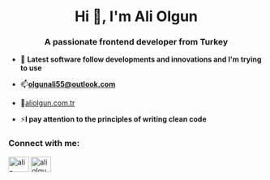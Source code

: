 <h1 align="center">Hi 👋, I'm Ali Olgun</h1>
<h3 align="center">A passionate frontend developer from Turkey</h3>

- 🤝 **Latest software follow developments and innovations and I'm trying to use**

- 📫**olgunali55@outlook.com**

- 📄[aliolgun.com.tr](aliolgun.com.tr)

- ⚡**I pay attention to the principles of writing clean code**

<h3 align="left">Connect with me:</h3>
<p align="left">
<a href="https://linkedin.com/in/ali-olgun-a36769232" target="blank"><img align="center" src="https://raw.githubusercontent.com/rahuldkjain/github-profile-readme-generator/master/src/images/icons/Social/linked-in-alt.svg" alt="ali-olgun-a36769232" height="30" width="40" /></a>
<a href="https://kaggle.com/aliolgun" target="blank"><img align="center" src="https://raw.githubusercontent.com/rahuldkjain/github-profile-readme-generator/master/src/images/icons/Social/kaggle.svg" alt="aliolgun" height="30" width="40" /></a>
</p>

